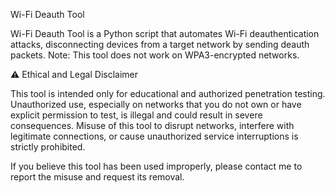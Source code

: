 Wi-Fi Deauth Tool

Wi-Fi Deauth Tool is a Python script that automates Wi-Fi deauthentication attacks, disconnecting devices from a target network by sending deauth packets. Note: This tool does not work on WPA3-encrypted networks.

⚠️ Ethical and Legal Disclaimer

This tool is intended only for educational and authorized penetration testing. Unauthorized use, especially on networks that you do not own or have explicit permission to test, is illegal and could result in severe consequences. Misuse of this tool to disrupt networks, interfere with legitimate connections, or cause unauthorized service interruptions is strictly prohibited.

If you believe this tool has been used improperly, please contact me to report the misuse and request its removal.

